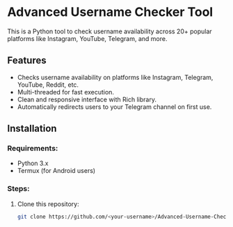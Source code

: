 # Advanced Username Checker Tool

This is a Python tool to check username availability across 20+ popular platforms like Instagram, YouTube, Telegram, and more.

## Features
- Checks username availability on platforms like Instagram, Telegram, YouTube, Reddit, etc.
- Multi-threaded for fast execution.
- Clean and responsive interface with Rich library.
- Automatically redirects users to your Telegram channel on first use.

## Installation

### Requirements:
- Python 3.x
- Termux (for Android users)

### Steps:
1. Clone this repository:
   ```bash
   git clone https://github.com/<your-username>/Advanced-Username-Checker.git

